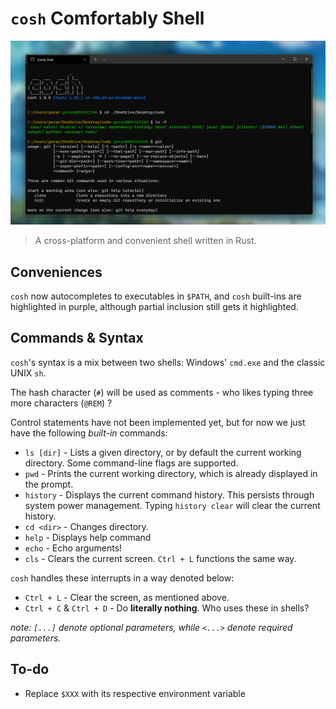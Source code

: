 # `cosh` Comfortably Shell
![alt text](https://github.com/cosh-shell/cosh/blob/main/images/demo_1.png?raw=true)
> A cross-platform and convenient shell written in Rust.

## Conveniences
`cosh` now autocompletes to executables in `$PATH`, and `cosh` built-ins are highlighted in
purple, although partial inclusion still gets it highlighted.

## Commands & Syntax
`cosh`'s syntax is a mix between two shells: Windows' `cmd.exe` and the classic UNIX `sh`.

The hash character (`#`) will be used as comments - who likes typing three more characters (`@REM`) ?

Control statements have not been implemented yet, but for now we just have the following *built-in* commands:
- `ls [dir]` - Lists a given directory, or by default the current working directory. Some command-line flags are supported.
- `pwd` - Prints the current working directory, which is already displayed in the prompt.
- `history` - Displays the current command history. This persists through system power management. Typing `history clear` will clear the current history.
- `cd <dir>` - Changes directory.
- `help` - Displays help command
- `echo` - Echo arguments!
- `cls` - Clears the current screen. `Ctrl + L` functions the same way.

`cosh` handles these interrupts in a way denoted below:
- `Ctrl + L` - Clear the screen, as mentioned above.
- `Ctrl + C` & `Ctrl + D` - Do **literally nothing**. Who uses these in shells?

*note: `[...]` denote optional parameters, while `<...>` denote required parameters.*

## To-do
- Replace `$XXX` with its respective environment variable
